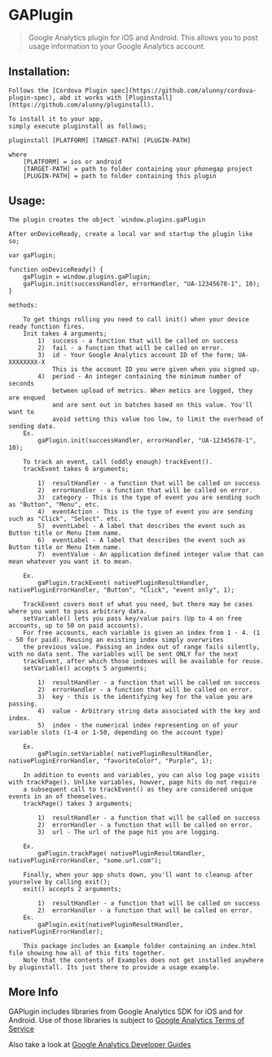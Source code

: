 # GAPlugin

> Google Analytics plugin for iOS and Android. This allows you to post usage information to your Google Analytics account.


## Installation:

	Follows the [Cordova Plugin spec](https://github.com/alunny/cordova-plugin-spec), abd it works with [Pluginstall](https://github.com/alunny/pluginstall).

	To install it to your app,
	simply execute pluginstall as follows;

	pluginstall [PLATFORM] [TARGET-PATH] [PLUGIN-PATH]

	where
		[PLATFORM] = ios or android
		[TARGET-PATH] = path to folder containing your phonegap project
		[PLUGIN-PATH] = path to folder containing this plugin
	
## Usage:
	The plugin creates the object `window.plugins.gaPlugin

	After onDeviceReady, create a local var and startup the plugin like so;
	
	var gaPlugin;

	function onDeviceReady() {
		gaPlugin = window.plugins.gaPlugin;
		gaPlugin.init(successHandler, errorHandler, "UA-12345678-1", 10);
	}

	methods:

		To get things rolling you need to call init() when your device ready function fires.
		Init takes 4 arguments;
			1)	success - a function that will be called on success
			2)	fail - a function that will be called on error.
			3)	id - Your Google Analytics account ID of the form; UA-XXXXXXXX-X
				This is the account ID you were given when you signed up.
			4)	period - An integer containing the minimum number of seconds
				between upload of metrics. When metics are logged, they are enqued
				and are sent out in batches based on this value. You'll want to
				avoid setting this value too low, to limit the overhead of sending data.
		Ex.
			gaPlugin.init(successHandler, errorHandler, "UA-12345678-1", 10);
			
		To track an event, call (oddly enough) trackEvent().
		trackEvent takes 6 arguments;

			1)	resultHandler - a function that will be called on success
			2)	errorHandler - a function that will be called on error.
			3)	category - This is the type of event you are sending such as "Button", "Menu", etc.
			4)	eventAction - This is the type of event you are sending such as "Click", "Select". etc.
			5)	eventLabel - A label that describes the event such as Button title or Menu Item name.
			6)	eventLabel - A label that describes the event such as Button title or Menu Item name.
			7)	eventValue - An application defined integer value that can mean whatever you want it to mean.
			
		Ex.		
			gaPlugin.trackEvent( nativePluginResultHandler, nativePluginErrorHandler, "Button", "Click", "event only", 1);
		
		TrackEvent covers most of what you need, but there may be cases where you want to pass arbitrary data.
		setVariable() lets you pass key/value pairs (Up to 4 on free accounts, up to 50 on paid accounts).
		For free accounts, each variable is given an index from 1 - 4. (1 - 50 for paid). Reusing an existing index simply overwrites
		the previous value. Passing an index out of range fails silently, with no data sent. The variables will be sent ONLY for the next
		trackEvent, after which those indexes will be available for reuse.
		setVariable() accepts 5 arguments;
		
			1)	resultHandler - a function that will be called on success
			2)	errorHandler - a function that will be called on error.
			3)	key - this is the identifying key for the value you are passing.
			4)	value - Arbitrary string data associated with the key and index.
			5)	index - the numerical index representing on of your variable slots (1-4 or 1-50, depending on the account type)

		Ex.
			gaPlugin.setVariable( nativePluginResultHandler, nativePluginErrorHandler, "favoriteColor", "Purple", 1);
			
		In addition to events and variables, you can also log page visits with trackPage(). Unlike variables, howver, page hits do not require
		a subsequent call to trackEvent() as they are considered unique events in an of themselves.
		trackPage() takes 3 arguments;
		
			1)	resultHandler - a function that will be called on success
			2)	errorHandler - a function that will be called on error.
			3)	url - The url of the page hit you are logging.

		Ex.
			gaPlugin.trackPage( nativePluginResultHandler, nativePluginErrorHandler, "some.url.com");
			
		Finally, when your app shuts down, you'll want to cleanup after yourselve by calling exit();
		exit() accepts 2 arguments;
		
			1)	resultHandler - a function that will be called on success
			2)	errorHandler - a function that will be called on error.
		Ex.		
			gaPlugin.exit(nativePluginResultHandler, nativePluginErrorHandler);
			
		This package includes an Example folder containing an index.html file showing how all of this fits together.
		Note that the contents of Examples does not get installed anywhere by pluginstall. Its just there to provide a usage example.

## More Info
	
GAPlugin includes libraries from Google Analytics SDK for iOS and for Android.
Use of those libraries is subject to [Google Analytics Terms of Service](http://www.google.com/analytics/terms/us.html)
	
Also take a look at [Google Analytics Developer Guides](https://developers.google.com/analytics/devguides/)